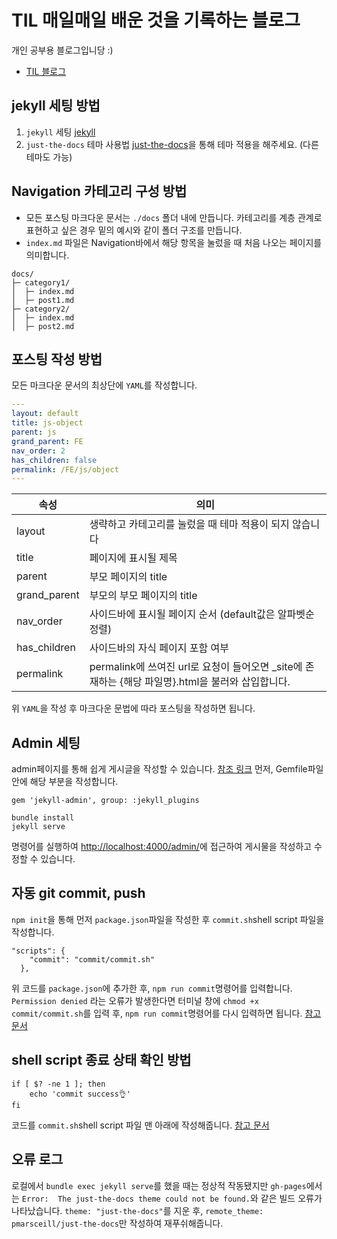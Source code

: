 # TIL 매일매일 배운 것을 기록하는 블로그
개인 공부용 블로그입니당 :)

- [TIL 블로그](https://juyeong-s.github.io/TIL/)

## jekyll 세팅 방법

1. `jekyll` 세팅 [jekyll](https://jekyllrb.com/docs/)
2. `just-the-docs` 테마 사용법 [just-the-docs](https://pmarsceill.github.io/just-the-docs/)을 통해 테마 적용을 해주세요. (다른 테마도 가능)

## Navigation 카테고리 구성 방법

- 모든 포스팅 마크다운 문서는 `./docs` 폴더 내에 만듭니다. 카테고리를 계층 관계로 표현하고 싶은 경우 밑의 예시와 같이 폴더 구조를 만듭니다.
- `index.md` 파일은 Navigation바에서 해당 항목을 눌렀을 때 처음 나오는 페이지를 의미합니다.

```
docs/
├─ category1/
│  ├─ index.md
│  ├─ post1.md
├─ category2/
│  ├─ index.md
│  ├─ post2.md
```

## 포스팅 작성 방법

모든 마크다운 문서의 최상단에 `YAML`를 작성합니다.

```YAML
---
layout: default
title: js-object
parent: js
grand_parent: FE
nav_order: 2
has_children: false
permalink: /FE/js/object
---
```

| 속성          | 의미                                            |
| ------------ | ---------------------------------------------- |
| layout       | 생략하고 카테고리를 눌렀을 때 테마 적용이 되지 않습니다     |
| title        | 페이지에 표시될 제목                               |
| parent       | 부모 페이지의 title                               |
| grand_parent | 부모의 부모 페이지의 title                          |
| nav_order    | 사이드바에 표시될 페이지 순서 (default값은 알파벳순 정렬)    |
| has_children | 사이드바의 자식 페이지 포함 여부                     |
| permalink    | permalink에 쓰여진 url로 요청이 들어오면 _site에 존재하는 {해당 파일명}.html을 불러와 삽입합니다.     |

위 `YAML`을 작성 후 마크다운 문법에 따라 포스팅을 작성하면 됩니다.

## Admin 세팅
admin페이지를 통해 쉽게 게시글을 작성할 수 있습니다. [참조 링크](https://honbabzone.com/jekyll/start-gitHubBlog/#step-6-admin-%EC%84%B8%ED%8C%85) 먼저, Gemfile파일 안에 해당 부분을 작성합니다.

`gem 'jekyll-admin', group: :jekyll_plugins`

```
bundle install
jekyll serve
```
명령어를 실행하여 <http://localhost:4000/admin/>에 접근하여 게시물을 작성하고 수정할 수 있습니다.

## 자동 git commit, push

`npm init`을 통해 먼저 `package.json`파일을 작성한 후 `commit.sh`shell script 파일을 작성합니다.
```
"scripts": {
    "commit": "commit/commit.sh"
  },
```
위 코드를 `package.json`에 추가한 후, `npm run commit`명령어를 입력합니다.<br>
`Permission denied` 라는 오류가 발생한다면 터미널 창에 `chmod +x commit/commit.sh`를 입력 후, `npm run commit`명령어를 다시 입력하면 됩니다. [참고 문서](https://awsm.page/nodejs/run-shell-scripts-using-npm-script/)

## shell script 종료 상태 확인 방법
```
if [ $? -ne 1 ]; then
    echo 'commit success👌'
fi
```
코드를 `commit.sh`shell script 파일 맨 아래에 작성해줍니다. [참고 문서](https://stackoverflow.com/questions/26675681/how-to-check-the-exit-status-using-an-if-statement)

## 오류 로그
로컬에서 `bundle exec jekyll serve`를 했을 때는 정상적 작동됐지만 `gh-pages`에서는 `Error:  The just-the-docs theme could not be found.`와 같은 빌드 오류가 나타났습니다. `theme: "just-the-docs"`를 지운 후, `remote_theme: pmarsceill/just-the-docs`만 작성하여 재푸쉬해줍니다.
